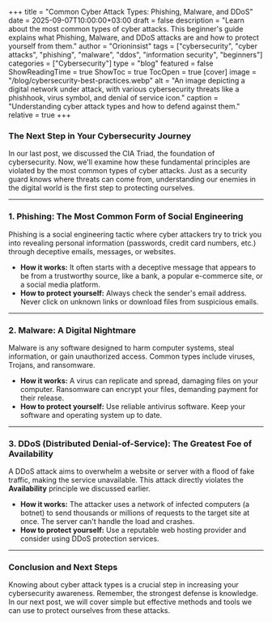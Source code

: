 +++
title = "Common Cyber Attack Types: Phishing, Malware, and DDoS"
date = 2025-09-07T10:00:00+03:00
draft = false
description = "Learn about the most common types of cyber attacks. This beginner's guide explains what Phishing, Malware, and DDoS attacks are and how to protect yourself from them."
author = "Orioninsist"
tags = ["cybersecurity", "cyber attacks", "phishing", "malware", "ddos", "information security", "beginners"]
categories = ["Cybersecurity"]
type = "blog"
featured = false
ShowReadingTime = true
ShowToc = true
TocOpen = true
[cover]
    image = "/blog/cybersecurity-best-practices.webp"
    alt = "An image depicting a digital network under attack, with various cybersecurity threats like a phishhook, virus symbol, and denial of service icon."
    caption = "Understanding cyber attack types and how to defend against them."
    relative = true
+++

### The Next Step in Your Cybersecurity Journey

In our last post, we discussed the CIA Triad, the foundation of cybersecurity. Now, we'll examine how these fundamental principles are violated by the most common types of cyber attacks. Just as a security guard knows where threats can come from, understanding our enemies in the digital world is the first step to protecting ourselves.

---

### 1. Phishing: The Most Common Form of Social Engineering

Phishing is a social engineering tactic where cyber attackers try to trick you into revealing personal information (passwords, credit card numbers, etc.) through deceptive emails, messages, or websites.

* **How it works:** It often starts with a deceptive message that appears to be from a trustworthy source, like a bank, a popular e-commerce site, or a social media platform.
* **How to protect yourself:** Always check the sender's email address. Never click on unknown links or download files from suspicious emails.

---

### 2. Malware: A Digital Nightmare

Malware is any software designed to harm computer systems, steal information, or gain unauthorized access. Common types include viruses, Trojans, and ransomware.

* **How it works:** A virus can replicate and spread, damaging files on your computer. Ransomware can encrypt your files, demanding payment for their release.
* **How to protect yourself:** Use reliable antivirus software. Keep your software and operating system up to date.

---

### 3. DDoS (Distributed Denial-of-Service): The Greatest Foe of Availability

A DDoS attack aims to overwhelm a website or server with a flood of fake traffic, making the service unavailable. This attack directly violates the **Availability** principle we discussed earlier.

* **How it works:** The attacker uses a network of infected computers (a botnet) to send thousands or millions of requests to the target site at once. The server can't handle the load and crashes.
* **How to protect yourself:** Use a reputable web hosting provider and consider using DDoS protection services.

---

### Conclusion and Next Steps

Knowing about cyber attack types is a crucial step in increasing your cybersecurity awareness. Remember, the strongest defense is knowledge. In our next post, we will cover simple but effective methods and tools we can use to protect ourselves from these attacks.


